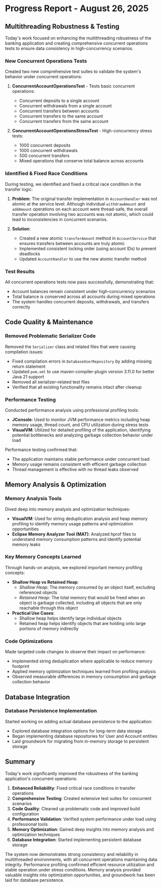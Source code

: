 # Progress Report - August 26, 2025

## Multithreading Robustness & Testing

Today's work focused on enhancing the multithreading robustness of the banking application and creating comprehensive concurrent operations tests to ensure data consistency in high-concurrency scenarios.

### New Concurrent Operations Tests

Created two new comprehensive test suites to validate the system's behavior under concurrent operations:

1. **ConcurrentAccountOperationsTest** - Tests basic concurrent operations:
   - Concurrent deposits to a single account
   - Concurrent withdrawals from a single account
   - Concurrent transfers between accounts
   - Concurrent transfers to the same account
   - Concurrent transfers from the same account

2. **ConcurrentAccountOperationsStressTest** - High-concurrency stress tests:
   - 1000 concurrent deposits
   - 1000 concurrent withdrawals
   - 500 concurrent transfers
   - Mixed operations that conserve total balance across accounts

### Identified & Fixed Race Conditions

During testing, we identified and fixed a critical race condition in the transfer logic:

1. **Problem**: The original transfer implementation in `AccountHandler` was not atomic at the service level. Although individual `withdrawAmount` and `addAmount` operations on each account were thread-safe, the overall transfer operation involving two accounts was not atomic, which could lead to inconsistencies in concurrent scenarios.

2. **Solution**: 
   - Created a new atomic `transferAmount` method in `AccountService` that ensures transfers between accounts are truly atomic
   - Implemented consistent locking order (using account IDs) to prevent deadlocks
   - Updated `AccountHandler` to use the new atomic transfer method

### Test Results

All concurrent operations tests now pass successfully, demonstrating that:
- Account balances remain consistent under high-concurrency scenarios
- Total balance is conserved across all accounts during mixed operations
- The system handles concurrent deposits, withdrawals, and transfers correctly

## Code Quality & Maintenance

### Removed Problematic Serializer Code

Removed the `Serializer` class and related files that were causing compilation issues:
- Fixed compilation errors in `DatabaseUserRepository` by adding missing return statement
- Updated `pom.xml` to use maven-compiler-plugin version 3.11.0 for better Java 21 support
- Removed all serializer-related test files
- Verified that all existing functionality remains intact after cleanup

### Performance Testing

Conducted performance analysis using professional profiling tools:
- **JConsole**: Used to monitor JVM performance metrics including heap memory usage, thread count, and CPU utilization during stress tests
- **VisualVM**: Utilized for detailed profiling of the application, identifying potential bottlenecks and analyzing garbage collection behavior under load

Performance testing confirmed that:
- The application maintains stable performance under concurrent load
- Memory usage remains consistent with efficient garbage collection
- Thread management is effective with no thread leaks observed

## Memory Analysis & Optimization

### Memory Analysis Tools

Dived deep into memory analysis and optimization techniques:
- **VisualVM**: Used for string deduplication analysis and heap memory profiling to identify memory usage patterns and optimization opportunities
- **Eclipse Memory Analyzer Tool (MAT)**: Analyzed hprof files to understand memory consumption patterns and identify potential memory leaks

### Key Memory Concepts Learned

Through hands-on analysis, we explored important memory profiling concepts:
- **Shallow Heap vs Retained Heap**:
  - *Shallow Heap*: The memory consumed by an object itself, excluding referenced objects
  - *Retained Heap*: The total memory that would be freed when an object is garbage collected, including all objects that are only reachable through this object
- **Practical Use Cases**: 
  - Shallow heap helps identify large individual objects
  - Retained heap helps identify objects that are holding onto large portions of memory indirectly

### Code Optimizations

Made targeted code changes to observe their impact on performance:
- Implemented string deduplication where applicable to reduce memory footprint
- Applied memory optimization techniques learned from profiling analysis
- Observed measurable differences in memory consumption and garbage collection behavior

## Database Integration

### Database Persistence Implementation

Started working on adding actual database persistence to the application:
- Explored database integration options for long-term data storage
- Began implementing database repositories for User and Account entities
- Laid groundwork for migrating from in-memory storage to persistent storage

## Summary

Today's work significantly improved the robustness of the banking application's concurrent operations:

1. **Enhanced Reliability**: Fixed critical race conditions in transfer operations
2. **Comprehensive Testing**: Created extensive test suites for concurrent scenarios
3. **Code Quality**: Cleaned up problematic code and improved build configuration
4. **Performance Validation**: Verified system performance under load using professional tools
5. **Memory Optimization**: Gained deep insights into memory analysis and optimization techniques
6. **Database Integration**: Started implementing persistent database storage

The system now demonstrates strong consistency and reliability in multithreaded environments, with all concurrent operations maintaining data integrity. Performance profiling confirmed efficient resource utilization and stable operation under stress conditions. Memory analysis provided valuable insights into optimization opportunities, and groundwork has been laid for database persistence.